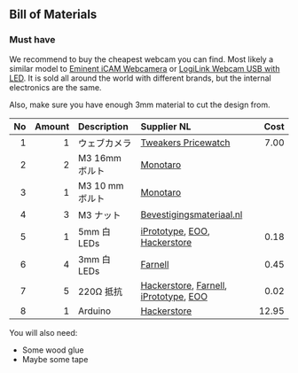 ## Bill of Materials


### Must have

We recommend to buy the cheapest webcam you can find. Most likely a similar model to [Eminent iCAM Webcamera](http://tweakers.net/pricewatch/275640/eminent-icam-webcamera-met-microfoon-(em1089).html) or [LogiLink Webcam USB with LED](http://tweakers.net/pricewatch/275550/logilink-webcam-usb-with-led.html). It is sold all around the world with different brands, but the internal electronics are the same.

Also, make sure you have enough 3mm material to cut the design from.

|No|Amount|Description|Supplier NL|Cost|
| ------------: | ------------: | :------------ | :------------ | ------------: |
|1|1|ウェブカメラ|[Tweakers Pricewatch](http://tweakers.net/categorie/289/webcams/producten/#filter:q1bKL0pJLXLLTM1JUbJSKijKzCpW0oEIBucXlQDFEouT4SIFqcmeQHW6hrUA)|7.00|
|2|2|M3 16mm ボルト|[Monotaro](https://www.monotaro.com/g/00010573/?t.q=m3%20%83%7B%83%8B%83g)||
|3|1|M3 10 mm ボルト|[Monotaro](https://www.monotaro.com/g/00010573/?t.q=m3%20%83%7B%83%8B%83g)||
|4|3|M3 ナット|[Bevestigingsmateriaal.nl](https://www.bevestigingsmateriaal.nl/bevestigingsmateriaal/moeren/zeskantmoer-din-934/din-934-rvs-a2)||
|5|1|5mm 白 LEDs|[iPrototype](https://iprototype.nl/products/components/led-lcd/ledwit), [EOO](http://www.eoo-bv.nl/index.php?_a=viewProd&productId=9088), [Hackerstore](https://www.hackerstore.nl/Artikel/257)|0.18|
|6|4|3mm 白 LEDs|[Farnell](http://nl.farnell.com/multicomp/ovl-3321/led-3mm-bright-white-8cd/dp/1716696)|0.45|
|7|5|220Ω 抵抗|[Hackerstore](https://www.hackerstore.nl/Artikel/478), [Farnell](http://nl.farnell.com/multicomp/mcf-0-25w-220r/resistor-carbon-film-220r-0-25w/dp/9339299?Ntt=9339299), [iPrototype](https://iprototype.nl/products/components/resistors/220R), [EOO](http://www.eoo-bv.nl/index.php?_a=viewProd&productId=7085)|0.02|
|8|1|Arduino|[Hackerstore](https://www.hackerstore.nl/Artikel/17)|12.95|

You will also need:

* Some wood glue
* Maybe some tape
